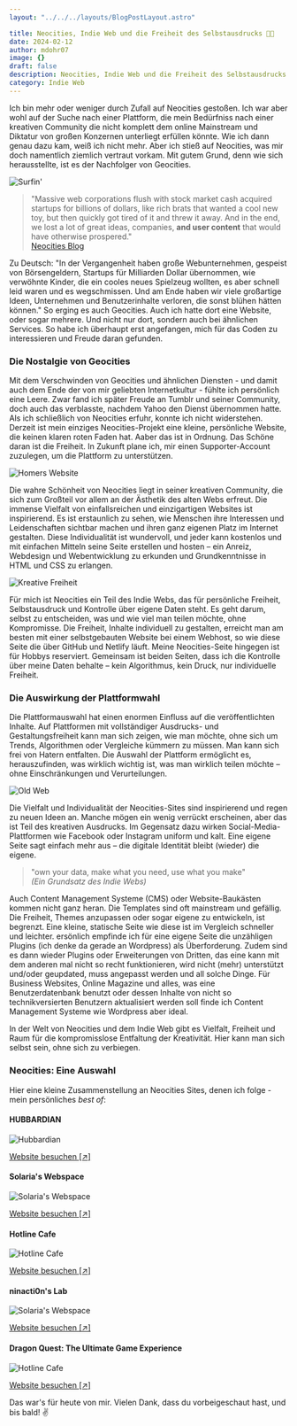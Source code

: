 ```yaml
---
layout: "../../../layouts/BlogPostLayout.astro"

title: Neocities, Indie Web und die Freiheit des Selbstausdrucks 🤟😽
date: 2024-02-12
author: mdohr07
image: {}
draft: false
description: Neocities, Indie Web und die Freiheit des Selbstausdrucks
category: Indie Web
---
```

Ich bin mehr oder weniger durch Zufall auf Neocities gestoßen. Ich war aber wohl auf der Suche nach einer Plattform, die mein Bedürfniss nach einer kreativen Community die nicht komplett dem online Mainstream und Diktatur von großen Konzernen unterliegt erfüllen könnte. Wie ich dann genau dazu kam, weiß ich nicht mehr. Aber ich stieß auf Neocities, was mir doch namentlich ziemlich vertraut vorkam. Mit gutem Grund, denn wie sich herausstellte, ist es der Nachfolger von Geocities. 

![Surfin'](https://media.giphy.com/media/v1.Y2lkPTc5MGI3NjExc3o3M3BwZHdpaHlza3N2OHpmMHJzemIyY2htNzdwcnF0ZmYybHdqbCZlcD12MV9pbnRlcm5hbF9naWZfYnlfaWQmY3Q9Zw/WQD6NEEsVTvxK/giphy.gif)

> "Massive web corporations flush with stock market cash acquired startups for billions of dollars, like rich brats that wanted a cool new toy, but then quickly got tired of it and threw it away. And in the end, we lost a lot of great ideas, companies, **and user content** that would have otherwise prospered."  
[Neocities Blog](https://blog.neocities.org/blog/2013/05/28/making-the-web-fun-again)

Zu Deutsch: "In der Vergangenheit haben große Webunternehmen, gespeist von Börsengeldern, Startups für Milliarden Dollar übernommen, wie verwöhnte Kinder, die ein cooles neues Spielzeug wollten, es aber schnell leid waren und es wegschmissen. Und am Ende haben wir viele großartige Ideen, Unternehmen und Benutzerinhalte verloren, die sonst blühen hätten können." 
So erging es auch Geocities. Auch ich hatte dort eine Website, oder sogar mehrere. Und nicht nur dort, sondern auch bei ähnlichen Services. So habe ich überhaupt erst angefangen, mich für das Coden zu interessieren und Freude daran gefunden.

### Die Nostalgie von Geocities

Mit dem Verschwinden von Geocities und ähnlichen Diensten - und damit auch dem Ende der von mir geliebten Internetkultur - fühlte ich persönlich eine Leere. Zwar fand ich später Freude an Tumblr und seiner Community, doch auch das verblasste, nachdem Yahoo den Dienst übernommen hatte. Als ich schließlich von Neocities erfuhr, konnte ich nicht widerstehen. Derzeit ist mein einziges Neocities-Projekt eine kleine, persönliche Website, die keinen klaren roten Faden hat. Aaber das ist in Ordnung. Das Schöne daran ist die Freiheit. In Zukunft plane ich, mir einen Supporter-Account zuzulegen, um die Plattform zu unterstützen.

![Homers Website](https://media.giphy.com/media/v1.Y2lkPTc5MGI3NjExMjB6aG9mNHZ3NW14bzVuZ2p5ZjcxNnY4YjM2anUzeHpiOTQ1aHAzeSZlcD12MV9pbnRlcm5hbF9naWZfYnlfaWQmY3Q9Zw/fJKG1UTK7k64w/giphy.gif)

Die wahre Schönheit von Neocities liegt in seiner kreativen Community, die sich zum Großteil vor allem an der Ästhetik des alten Webs erfreut. Die immense Vielfalt von einfallsreichen und einzigartigen Websites ist inspirierend. Es ist erstaunlich zu sehen, wie Menschen ihre Interessen und Leidenschaften sichtbar machen und ihren ganz eigenen Platz im Internet gestalten. Diese Individualität ist wundervoll, und jeder kann kostenlos und mit einfachen Mitteln seine Seite erstellen und hosten – ein Anreiz, Webdesign und Webentwicklung zu erkunden und Grundkenntnisse in HTML und CSS zu erlangen. 

![Kreative Freiheit](https://media.giphy.com/media/v1.Y2lkPTc5MGI3NjExenZta2NnNWw5czV6dnRraGZzYWswc2h4dTF0bWd2bHA2c21lcXNhOCZlcD12MV9pbnRlcm5hbF9naWZfYnlfaWQmY3Q9Zw/xzJWJnR9Au3Fm/giphy.gif)

Für mich ist Neocities ein Teil des Indie Webs, das für persönliche Freiheit, Selbstausdruck und Kontrolle über eigene Daten steht. Es geht darum, selbst zu entscheiden, was und wie viel man teilen möchte, ohne Kompromisse. Die Freiheit, Inhalte individuell zu gestalten, erreicht man am besten mit einer selbstgebauten Website bei einem Webhost, so wie diese Seite die über GitHub und Netlify läuft. Meine Neocities-Seite hingegen ist für Hobbys reserviert. Gemeinsam ist beiden Seiten, dass ich die Kontrolle über meine Daten behalte – kein Algorithmus, kein Druck, nur individuelle Freiheit.

### Die Auswirkung der Plattformwahl

Die Plattformauswahl hat einen enormen Einfluss auf die veröffentlichten Inhalte. Auf Plattformen mit vollständiger Ausdrucks- und Gestaltungsfreiheit kann man sich zeigen, wie man möchte, ohne sich um Trends, Algorithmen oder Vergleiche kümmern zu müssen. Man kann sich frei von Hatern entfalten. Die Auswahl der Plattform ermöglicht es, herauszufinden, was wirklich wichtig ist, was man wirklich teilen möchte – ohne Einschränkungen und Verurteilungen.

![Old Web](https://media.giphy.com/media/v1.Y2lkPTc5MGI3NjExZGluemZxejBpcTcwMTRiZTB1M2R3azJuMjZyODNneTQ1cjJvY2VpdSZlcD12MV9pbnRlcm5hbF9naWZfYnlfaWQmY3Q9Zw/XgIVSU9pm9qrV5mGYf/giphy.gif)

Die Vielfalt und Individualität der Neocities-Sites sind inspirierend und regen zu neuen Ideen an. Manche mögen ein wenig verrückt erscheinen, aber das ist Teil des kreativen Ausdrucks. Im Gegensatz dazu wirken Social-Media-Plattformen wie Facebook oder Instagram uniform und kalt. Eine eigene Seite sagt einfach mehr aus – die digitale Identität bleibt (wieder) die eigene.

> "own your data, make what you need, use what you make"  
*(Ein Grundsatz des Indie Webs)*

Auch Content Management Systeme (CMS) oder Website-Baukästen kommen nicht ganz heran. Die Templates sind oft mainstream und gefällig. Die Freiheit, Themes anzupassen oder sogar eigene zu entwickeln, ist begrenzt. Eine kleine, statische Seite wie diese ist im Vergleich schneller und leichter. ersönlich empfinde ich für eine eigene Seite die unzähligen Plugins (ich denke da gerade an Wordpress) als Überforderung. Zudem sind es dann wieder Plugins oder Erweiterungen von Dritten, das eine kann mit dem anderen mal nicht so recht funktionieren, wird nicht (mehr) unterstützt und/oder geupdated, muss angepasst werden und all solche Dinge. Für Business Websites, Online Magazine und alles, was eine Benutzerdatenbank benutzt oder dessen Inhalte von nicht so technikversierten Benutzern aktualisiert werden soll finde ich Content Management Systeme wie Wordpress aber ideal.

In der Welt von Neocities und dem Indie Web gibt es Vielfalt, Freiheit und Raum für die kompromisslose Entfaltung der Kreativität. Hier kann man sich selbst sein, ohne sich zu verbiegen. 

### Neocities: Eine Auswahl
Hier eine kleine Zusammenstellung an Neocities Sites, denen ich folge - mein persönliches *best of*:

#### HUBBARDIAN
![Hubbardian](https://neocities.org/site_screenshots/18/87/hubbardian/scribble/duality.html.540x405.webp)

[Website besuchen [↗]](https://hubbardian.neocities.org)

#### Solaria's Webspace
![Solaria's Webspace](https://neocities.org/site_screenshots/32/19/solaria/index.html.540x405.webp)

[Website besuchen [↗]](https://solaria.neocities.org)

#### Hotline Cafe
![Hotline Cafe](https://neocities.org/site_screenshots/25/59/hotlinecafe/index.html.540x405.webp)

[Website besuchen [↗]](https://hotlinecafe.com)

#### ninacti0n's Lab
![Solaria's Webspace](https://neocities.org/site_screenshots/29/13/ninacti0n/main_page.html.540x405.webp)

[Website besuchen [↗]](https://ninacti0n.neocities.org/main_page)

#### Dragon Quest: The Ultimate Game Experience
![Hotline Cafe](https://neocities.org/site_screenshots/57/39/dragonquest/index.html.540x405.webp)

[Website besuchen [↗]](https://dragonquest.neocities.org/)

Das war's für heute von mir. Vielen Dank, dass du vorbeigeschaut hast, und bis bald! ✌️

